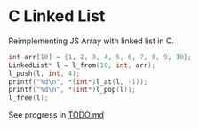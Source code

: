 # C Linked List

Reimplementing JS Array with linked list in C.

```c
int arr[10] = {1, 2, 3, 4, 5, 6, 7, 8, 9, 10};
LinkedList* l = l_from(10, int, arr);
l_push(l, int, 4);
printf("%d\n", *(int*)l_at(l, -1));
printf("%d\n", *(int*)l_pop(l));
l_free(l);
```

See progress in [TODO.md](./TODO.md)
